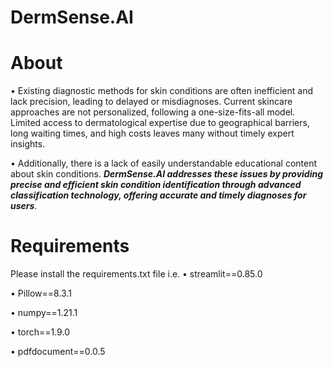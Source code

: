 # DermSense.AI

# About
• Existing diagnostic methods for skin conditions are often inefficient and lack precision, leading to delayed or misdiagnoses. Current skincare approaches are not personalized, following a one-size-fits-all model. Limited access to dermatological expertise due to geographical barriers, long waiting times, and high costs leaves many without timely expert insights. 

• Additionally, there is a lack of easily understandable educational content about skin conditions. ***DermSense.AI addresses these issues by providing precise and efficient skin condition identification through advanced classification technology, offering accurate and timely diagnoses for users***.

# Requirements
Please install the requirements.txt file i.e. 
• streamlit==0.85.0

• Pillow==8.3.1

• numpy==1.21.1

• torch==1.9.0

• pdfdocument==0.0.5







